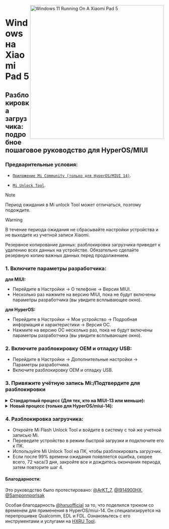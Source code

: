 <img align="right" src="https://raw.githubusercontent.com/erdilS/Port-Windows-11-Xiaomi-Pad-5/main/nabu.png" width="425" alt="Windows 11 Running On A Xiaomi Pad 5">

# Windows на Xiaomi Pad 5

## Разблокировка загрузчика: подробное пошаговое руководство для HyperOS/MIUI

### Предварительные условия:
- [```Приложение Mi Community (только для HyperOS/MIUI 14)```](https://apkpure.net/xiaomi-community/com.mi.global.bbs/download).

- [`Mi Unlock Tool`](https://miuirom.xiaomi.com/rom/u1106245679/6.5.224.28/miflash_unlock-en-6.5.224.28.zip).
>

>[!NOTE]
>
> Период ожидания в Mi unlock Tool может отличаться, поэтому подождите.

>[!WARNING]
>
> В течение периода ожидания не сбрасывайте настройки устройства и не выходите из учетной записи Xiaomi.
>
> Резервное копирование данных: разблокировка загрузчика приведет к удалению всех данных на устройстве. Обязательно сделайте резервную копию важных данных перед продолжением.

### 1. Включите параметры разработчика:

**для MIUI:**
- Перейдите в Настройки → О телефоне → Версия MIUI.
- Несколько раз нажмите на версию MIUI, пока не будут включены параметры разработчика (вы увидите всплывающее окно).

**для HyperOS:**
- Перейдите в Настройки → Мое устройство → Подробная информация и характеристики → Версия ОС.
- Нажмите на версию ОС несколько раз, пока не будут включены параметры разработчика (вы увидите всплывающее окно).

### 2. Включите разблокировку OEM и отладку USB:
- Перейдите в Настройки → Дополнительные настройки → Параметры разработчика.
- Включите разблокировку OEM и отладку USB.

### 3. Привяжите учётную запись Mi:/Подтвердите для разблокировки

<details>
<summary><b><strong>Стандартный процесс (Для тех, кто на MIUI-13 или меньше):</strong></b></summary>

 **```3. Привяжите Учётную Запись Mi:```**
   - Перейдите в Настройки > Дополнительные настройки > Параметры разработчика > Статус Mi Unlock.
   - Нажмите "Связать аккаунт с устройством". После успешного добавления вы увидите "Успешно добавлено".

  </summary>
</details>



<details>
<summary><b><strong>Новый процесс (только для HyperOS/miui-14):</strong></b></summary>

>

> Если у вас устройство глобальной версии, вы можете подать заявку на разблокировку загрузчика только в определенное время.

   **Китайские приколы со временем:**
    - Xiaomi позволяет подать заявку на разблокировку 2000 устройств в день.
    - Время сброса этого дневного лимита — 19:00 по московскому времени.

**```3. Подать заявку на разблокировку:```**
- Откройте приложение Xiaomi Community, установите для него значение Global и войдите в систему с той же учетной записью, что и на вашем устройстве.
- Перейдите на вкладку «Я», нажмите «Разблокировать загрузчик», затем нажмите «Применить».
- Нажать на кнопку нужно в первые секунды 19:00, иначе вы просто не успеете попасть в те самые 2000 устройств, которые можно разблокировать за сутки.
- После получения доступа перейдите в «Настройки» > «Дополнительные настройки» > «Параметры разработчика» > «Статус разблокировки Mi».
- Нажмите «Добавить учетную запись Mi». После успешного добавления вы увидите сообщение «Добавлено успешно».

  </summary>
</details>

### 4. Разблокировка загрузчика:
- Откройте Mi Flash Unlock Tool и войдите в систему с той же учетной записью Mi.
- Переведите устройство в режим быстрой загрузки и подключите его к ПК.
- Используйте Mi Unlock Tool на ПК, чтобы разблокировать загрузчик.
- Если после 99% времени ожидания появляется ошибка, скорее всего, 72 часа/3 дня, закройте все и дождитесь окончания периода, затем повторите шаг 4.

  
#### Благодарности:
Это руководство было протестировано: [@ArKT_7](https://t.me/ArKT_7), [@I914900HX](https://t.me/I914900HX), [@Samponnporlsak](https://t.me/Samponnporlsak)

Особая благодарность [@hxruofficial](https://t.me/hxruofficial) за то, что поделился трюком со временем для применения в HyperOS/miui-14. Он специализируется на перепрошивке Qualcomm, EDL и FDL. Ознакомьтесь с его инструментами и услугами на [HXRU Tool](https://hxrutool.com/).
